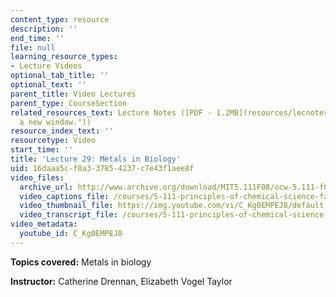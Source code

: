 ```yaml
---
content_type: resource
description: ''
end_time: ''
file: null
learning_resource_types:
- Lecture Videos
optional_tab_title: ''
optional_text: ''
parent_title: Video Lectures
parent_type: CourseSection
related_resources_text: Lecture Notes ([PDF - 1.2MB](resources/lecnotes29 "Open in
  a new window."))
resource_index_text: ''
resourcetype: Video
start_time: ''
title: 'Lecture 29: Metals in Biology'
uid: 16daaa5c-f0a3-3785-4237-c7e43f1aee8f
video_files:
  archive_url: http://www.archive.org/download/MIT5.111F08/ocw-5.111-f08-lec29_300k.mp4
  video_captions_file: /courses/5-111-principles-of-chemical-science-fall-2008/0894a8c289a45edda440ca96f37b9fb3_C_Kg0EMPEJ8.vtt
  video_thumbnail_file: https://img.youtube.com/vi/C_Kg0EMPEJ8/default.jpg
  video_transcript_file: /courses/5-111-principles-of-chemical-science-fall-2008/389d11f24635ea8ff1daa2c70980fd31_C_Kg0EMPEJ8.pdf
video_metadata:
  youtube_id: C_Kg0EMPEJ8
---
```


**Topics covered:** Metals in biology

**Instructor:** Catherine Drennan, Elizabeth Vogel Taylor